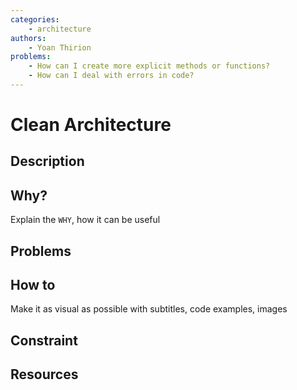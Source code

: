 ```yaml
---
categories:
    - architecture
authors:
    - Yoan Thirion
problems: 
    - How can I create more explicit methods or functions?
    - How can I deal with errors in code?
---
```


# Clean Architecture
## Description


## Why?
Explain the `WHY`, how it can be useful

## Problems
    

## How to
Make it as visual as possible with subtitles, code examples, images

## Constraint

## Resources